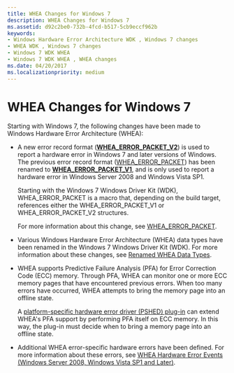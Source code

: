 ```yaml
---
title: WHEA Changes for Windows 7
description: WHEA Changes for Windows 7
ms.assetid: d92c2be0-732b-4fcd-b517-5cb9eccf962b
keywords:
- Windows Hardware Error Architecture WDK , Windows 7 changes
- WHEA WDK , Windows 7 changes
- Windows 7 WDK WHEA
- Windows 7 WDK WHEA , WHEA changes
ms.date: 04/20/2017
ms.localizationpriority: medium
---
```


# WHEA Changes for Windows 7


Starting with Windows 7, the following changes have been made to Windows Hardware Error Architecture (WHEA):

-   A new error record format ([**WHEA\_ERROR\_PACKET\_V2**](https://docs.microsoft.com/windows-hardware/drivers/ddi/content/ntddk/ns-ntddk-_whea_error_packet_v2)) is used to report a hardware error in Windows 7 and later versions of Windows. The previous error record format ([WHEA\_ERROR\_PACKET](https://docs.microsoft.com/previous-versions/windows/hardware/drivers/ff560465(v=vs.85))) has been renamed to [**WHEA\_ERROR\_PACKET\_V1**](https://docs.microsoft.com/windows-hardware/drivers/ddi/content/ntddk/ns-ntddk-_whea_error_packet_v1), and is only used to report a hardware error in Windows Server 2008 and Windows Vista SP1.

    Starting with the Windows 7 Windows Driver Kit (WDK), WHEA\_ERROR\_PACKET is a macro that, depending on the build target, references either the WHEA\_ERROR\_PACKET\_V1 or WHEA\_ERROR\_PACKET\_V2 structures.

    For more information about this change, see [WHEA\_ERROR\_PACKET](https://docs.microsoft.com/previous-versions/windows/hardware/drivers/ff560465(v=vs.85)).

-   Various Windows Hardware Error Architecture (WHEA) data types have been renamed in the Windows 7 Windows Driver Kit (WDK). For more information about these changes, see [Renamed WHEA Data Types](renamed-whea-data-types.md).

-   WHEA supports Predictive Failure Analysis (PFA) for Error Correction Code (ECC) memory. Through PFA, WHEA can monitor one or more ECC memory pages that have encountered previous errors. When too many errors have occurred, WHEA attempts to bring the memory page into an offline state.

    A [platform-specific hardware error driver (PSHED) plug-in](platform-specific-hardware-error-driver-plug-ins2.md) can extend WHEA's PFA support by performing PFA itself on ECC memory. In this way, the plug-in must decide when to bring a memory page into an offline state.

-   Additional WHEA error-specific hardware errors have been defined. For more information about these errors, see [WHEA Hardware Error Events (Windows Server 2008, Windows Vista SP1 and Later)](https://docs.microsoft.com/previous-versions/windows/hardware/drivers/ff560537(v=vs.85)).

 

 




